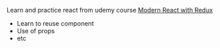Learn and practice react from udemy course
[Modern React with Redux](https://www.udemy.com/course/react-redux)

- Learn to reuse component
- Use of props
- etc
